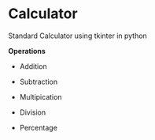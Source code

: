 # Calculator

Standard Calculator using tkinter in python

**Operations**

- Addition

- Subtraction

- Multipication

- Division

- Percentage